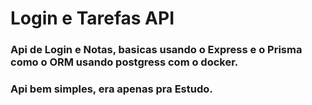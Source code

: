 # Login e Tarefas API


### Api de Login e Notas, basicas usando o Express e o Prisma como o ORM usando postgress com o docker.
### Api bem simples, era apenas pra Estudo.
